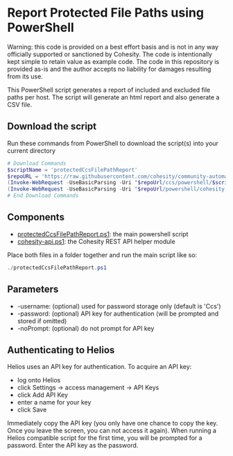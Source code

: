 # Report Protected File Paths using PowerShell

Warning: this code is provided on a best effort basis and is not in any way officially supported or sanctioned by Cohesity. The code is intentionally kept simple to retain value as example code. The code in this repository is provided as-is and the author accepts no liability for damages resulting from its use.

This PowerShell script generates a report of included and excluded file paths per host. The script will generate an html report and also generate a CSV file.

## Download the script

Run these commands from PowerShell to download the script(s) into your current directory

```powershell
# Download Commands
$scriptName = 'protectedCcsFilePathReport'
$repoURL = 'https://raw.githubusercontent.com/cohesity/community-automation-samples/main'
(Invoke-WebRequest -UseBasicParsing -Uri "$repoUrl/ccs/powershell/$scriptName/$scriptName.ps1").content | Out-File "$scriptName.ps1"; (Get-Content "$scriptName.ps1") | Set-Content "$scriptName.ps1"
(Invoke-WebRequest -UseBasicParsing -Uri "$repoUrl/powershell/cohesity-api/cohesity-api.ps1").content | Out-File cohesity-api.ps1; (Get-Content cohesity-api.ps1) | Set-Content cohesity-api.ps1
# End Download Commands
```

## Components

* [protectedCcsFilePathReport.ps1](https://raw.githubusercontent.com/cohesity/community-automation-samples/main/ccs/powershell/protectedCcsFilePathReport/protectedCcsFilePathReport.ps1): the main powershell script
* [cohesity-api.ps1](https://raw.githubusercontent.com/cohesity/community-automation-samples/main/powershell/cohesity-api/cohesity-api.ps1): the Cohesity REST API helper module

Place both files in a folder together and run the main script like so:

```powershell
./protectedCcsFilePathReport.ps1
```

## Parameters

* -username: (optional) used for password storage only (default is 'Ccs')
* -password: (optional) API key for authentication (will be prompted and stored if omitted)
* -noPrompt: (optional) do not prompt for API key

## Authenticating to Helios

Helios uses an API key for authentication. To acquire an API key:

* log onto Helios
* click Settings -> access management -> API Keys
* click Add API Key
* enter a name for your key
* click Save

Immediately copy the API key (you only have one chance to copy the key. Once you leave the screen, you can not access it again). When running a Helios compatible script for the first time, you will be prompted for a password. Enter the API key as the password.
